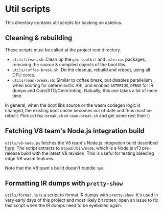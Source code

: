# Util scripts

This directory contains util scripts for hacking on asterius.

## Cleaning & rebuilding

These scripts must be called at the project root directory.

* `utils/clean.sh`: Clean up the `ghc-toolkit` and `asterius` packages, removing
  the source & compiled objects of the boot libs.
* `utils/coffee-break.sh`: Do the cleanup, rebuild and reboot, using all CPU
  cores.
* `utils/noon-break.sh`: Similar to coffee break, but disables parallelism when
  booting for deterministic ABI, and enables `ASTERIUS_DEBUG` for IR dumps and
  Core/STG/Cmm linting. Natually, this one takes a lot of more time.

In general, when the boot libs source or the wasm codegen logic is changed, the
existing boot cache becomes out of date and thus must be rebuilt. Pick
`coffee-break.sh` or `noon-break.sh` and get some rest then :)

## Fetching V8 team's Node.js integration build

`utils/v8-node.py` fetches the V8 team's Node.js integration build described
[here](https://v8.dev/docs/node-integration). The script extracts to
`$(pwd)/bin/node`, which is a Node.js v13 pre-release build with the latest V8
revision. This is useful for testing bleeding edge V8 wasm features.

Note that the V8 team's build doesn't bundle `npm`.

## Formatting IR dumps with `pretty-show`

`utils/format.hs` is a script to format IR dumps with `pretty-show`. It's used
in very early days of this project and most likely bit rotten; open an issue to
fix this script when the IR dumps need to be eyeballed again.
